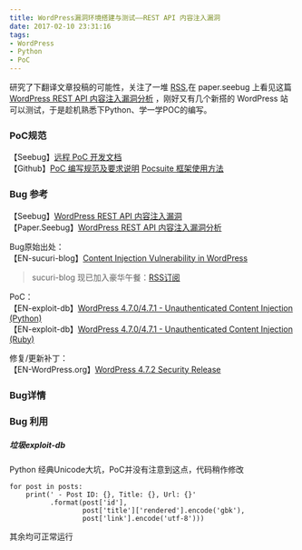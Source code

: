 ```yaml
---
title: WordPress漏洞环境搭建与测试——REST API 内容注入漏洞
date: 2017-02-10 23:31:16
tags:
- WordPress
- Python
- PoC
---
```

研究了下翻译文章投稿的可能性，关注了一堆 [RSS](http://digg.com/user/49eababd06ea463b8d564225d876621e/diggs.rss),在 paper.seebug 上看见这篇 [WordPress REST API 内容注入漏洞分析](http://paper.seebug.org/208/) ，刚好又有几个新搭的 WordPress 站可以测试，于是趁机熟悉下Python、学一学POC的编写。

<!--more-->
### PoC规范
【Seebug】[远程 PoC 开发文档](https://www.seebug.org/help/dev)          
【Github】[PoC 编写规范及要求说明](https://github.com/knownsec/Pocsuite/blob/master/docs/CODING.md)
 [Pocsuite 框架使用方法](https://github.com/knownsec/Pocsuite/blob/dev/docs/translations/USAGE-zh.md)


### Bug 参考
【Seebug】[WordPress REST API 内容注入漏洞](https://www.seebug.org/vuldb/ssvid-92637)       
【Paper.Seebug】[WordPress REST API 内容注入漏洞分析](http://paper.seebug.org/208/)

Bug原始出处：        
【EN-sucuri-blog】[Content Injection Vulnerability in WordPress](https://blog.sucuri.net/2017/02/content-injection-vulnerability-wordpress-rest-api.html)
> sucuri-blog 现已加入豪华午餐：[RSS订阅](http://digg.com/user/49eababd06ea463b8d564225d876621e/diggs.rss)

PoC：        
【EN-exploit-db】[WordPress 4.7.0/4.7.1 - Unauthenticated Content Injection (Python)](https://www.exploit-db.com/exploits/41223/)     
【EN-exploit-db】[WordPress 4.7.0/4.7.1 - Unauthenticated Content Injection (Ruby)](https://www.exploit-db.com/exploits/41224/)

修复/更新补丁：        
【EN-WordPress.org】[WordPress 4.7.2 Security Release](https://wordpress.org/news/2017/01/wordpress-4-7-2-security-release/)

### Bug详情



### Bug 利用
##### 垃圾exploit-db
Python 经典Unicode大坑，PoC并没有注意到这点，代码稍作修改
```
for post in posts:
    print(' - Post ID: {}, Title: {}, Url: {}'
          .format(post['id'],
                  post['title']['rendered'].encode('gbk'),
                  post['link'].encode('utf-8')))
```

其余均可正常运行
